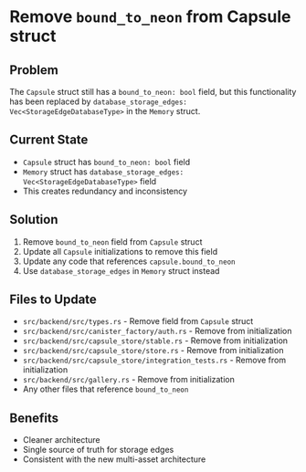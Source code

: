 # Remove `bound_to_neon` from Capsule struct

## Problem

The `Capsule` struct still has a `bound_to_neon: bool` field, but this functionality has been replaced by `database_storage_edges: Vec<StorageEdgeDatabaseType>` in the `Memory` struct.

## Current State

- `Capsule` struct has `bound_to_neon: bool` field
- `Memory` struct has `database_storage_edges: Vec<StorageEdgeDatabaseType>` field
- This creates redundancy and inconsistency

## Solution

1. Remove `bound_to_neon` field from `Capsule` struct
2. Update all `Capsule` initializations to remove this field
3. Update any code that references `capsule.bound_to_neon`
4. Use `database_storage_edges` in `Memory` struct instead

## Files to Update

- `src/backend/src/types.rs` - Remove field from `Capsule` struct
- `src/backend/src/canister_factory/auth.rs` - Remove from initialization
- `src/backend/src/capsule_store/stable.rs` - Remove from initialization
- `src/backend/src/capsule_store/store.rs` - Remove from initialization
- `src/backend/src/capsule_store/integration_tests.rs` - Remove from initialization
- `src/backend/src/gallery.rs` - Remove from initialization
- Any other files that reference `bound_to_neon`

## Benefits

- Cleaner architecture
- Single source of truth for storage edges
- Consistent with the new multi-asset architecture

